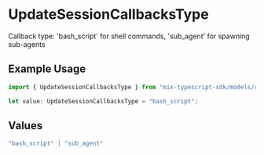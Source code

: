 # UpdateSessionCallbacksType

Callback type: 'bash_script' for shell commands, 'sub_agent' for spawning sub-agents

## Example Usage

```typescript
import { UpdateSessionCallbacksType } from "mix-typescript-sdk/models/operations";

let value: UpdateSessionCallbacksType = "bash_script";
```

## Values

```typescript
"bash_script" | "sub_agent"
```